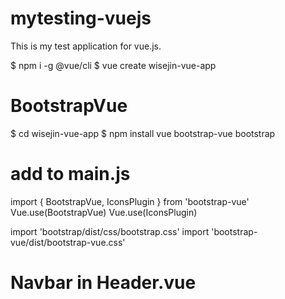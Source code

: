 # mytesting-vuejs
This is my test application for vue.js.

$ npm i -g @vue/cli
$ vue create wisejin-vue-app

# BootstrapVue
$ cd wisejin-vue-app
$ npm install vue bootstrap-vue bootstrap

# add to main.js
import { BootstrapVue, IconsPlugin } from 'bootstrap-vue'
Vue.use(BootstrapVue)
Vue.use(IconsPlugin)

import 'bootstrap/dist/css/bootstrap.css'
import 'bootstrap-vue/dist/bootstrap-vue.css'

# Navbar in Header.vue 
